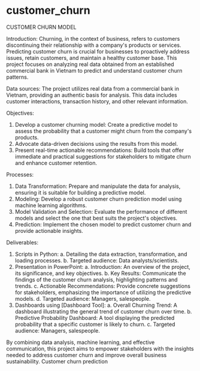 # customer_churn

CUSTOMER CHURN MODEL

Introduction:
    Churning, in the context of business, refers to customers discontinuing their relationship with a company's products or services. Predicting customer churn is crucial for businesses to proactively address issues, retain customers, and maintain a healthy customer base. This project focuses on analyzing real data obtained from an established commercial bank in Vietnam to predict and understand customer churn patterns.

Data sources:
    The project utilizes real data from a commercial bank in Vietnam, providing an authentic basis for analysis. This data includes customer interactions, transaction history, and other relevant information.

Objectives:
1.  Develop a customer churning model: Create a predictive model to assess the probability that a customer might churn from the company's products.
2.  Advocate data-driven decisions using the results from this model.
3.  Present real-time actionable recommendations: Build tools that offer immediate and practical suggestions for stakeholders to mitigate churn and enhance customer retention.

Processes:
1.  Data Transformation: Prepare and manipulate the data for analysis, ensuring it is suitable for building a predictive model.
2.  Modeling: Develop a robust customer churn prediction model using machine learning algorithms.
3.  Model Validation and Selection: Evaluate the performance of different models and select the one that best suits the project's objectives.
4.  Prediction: Implement the chosen model to predict customer churn and provide actionable insights.

Deliverables:
1.  Scripts in Python:
a. Detailing the data extraction, transformation, and loading processes.
b. Targeted audience: Data analysts/scientists.
3.  Presentation in PowerPoint:
a.    Introduction: An overview of the project, its significance, and key objectives.
b.    Key Results: Communicate the findings of the customer churn analysis, highlighting patterns and trends.
c.    Actionable Recommendations: Provide concrete suggestions for stakeholders, emphasizing the importance of utilizing the predictive models.
d.    Targeted audience: Managers, salespeople.
5.  Dashboards using [Dashboard Tool]:
a.    Overall Churning Trend: A dashboard illustrating the general trend of customer churn over time.
b.    Predictive Probability Dashboard: A tool displaying the predicted probability that a specific customer is likely to churn.
c.    Targeted audience: Managers, salespeople.

By combining data analysis, machine learning, and effective communication, this project aims to empower stakeholders with the insights needed to address customer churn and improve overall business sustainability.
Customer churn prediction
